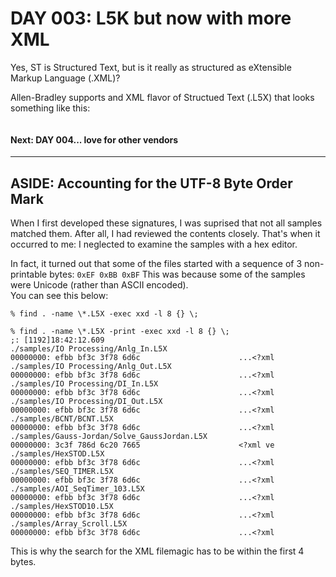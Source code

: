 # DAY 003: L5K but now with more XML

Yes, ST is Structured Text, but is it really as structured as eXtensible Markup Language (.XML)?

Allen-Bradley supports and XML flavor of Structued Text (.L5X) that looks something like this:

```

```

#### Next:  DAY 004... love for other vendors

---

## ASIDE: Accounting for the UTF-8 Byte Order Mark

When I first developed these signatures, I was suprised that not all samples matched them.  After all,
I had reviewed the contents closely.  That's when it occurred to me:  I neglected to examine the
samples with a hex editor.

In fact, it turned out that some of the files started with a sequence of 3 non-printable bytes:
```0xEF 0xBB 0xBF```  This was because some of the samples were Unicode (rather than ASCII encoded).  
You can see this below:

```% find . -name \*.L5X -exec xxd -l 8 {} \;```
```
% find . -name \*.L5X -print -exec xxd -l 8 {} \;                                               ;: [1192]18:42:12.609
./samples/IO Processing/Anlg_In.L5X
00000000: efbb bf3c 3f78 6d6c                      ...<?xml
./samples/IO Processing/Anlg_Out.L5X
00000000: efbb bf3c 3f78 6d6c                      ...<?xml
./samples/IO Processing/DI_In.L5X
00000000: efbb bf3c 3f78 6d6c                      ...<?xml
./samples/IO Processing/DI_Out.L5X
00000000: efbb bf3c 3f78 6d6c                      ...<?xml
./samples/BCNT/BCNT.L5X
00000000: efbb bf3c 3f78 6d6c                      ...<?xml
./samples/Gauss-Jordan/Solve_GaussJordan.L5X
00000000: 3c3f 786d 6c20 7665                      <?xml ve
./samples/HexSTOD.L5X
00000000: efbb bf3c 3f78 6d6c                      ...<?xml
./samples/SEQ_TIMER.L5X
00000000: efbb bf3c 3f78 6d6c                      ...<?xml
./samples/AOI_SeqTimer_103.L5X
00000000: efbb bf3c 3f78 6d6c                      ...<?xml
./samples/HexSTOD10.L5X
00000000: efbb bf3c 3f78 6d6c                      ...<?xml
./samples/Array_Scroll.L5X
00000000: efbb bf3c 3f78 6d6c                      ...<?xml
```

This is why the search for the XML filemagic has to be within the first 4 bytes.
